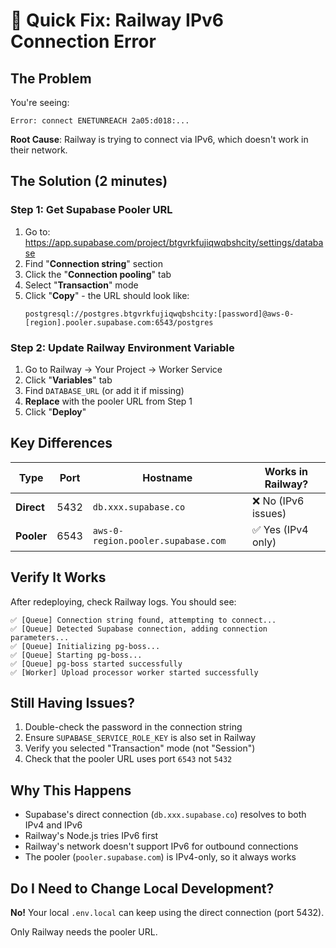# 🔧 Quick Fix: Railway IPv6 Connection Error

## The Problem

You're seeing:
```
Error: connect ENETUNREACH 2a05:d018:...
```

**Root Cause**: Railway is trying to connect via IPv6, which doesn't work in their network.

## The Solution (2 minutes)

### Step 1: Get Supabase Pooler URL

1. Go to: https://app.supabase.com/project/btgvrkfujiqwqbshcity/settings/database
2. Find "**Connection string**" section
3. Click the "**Connection pooling**" tab
4. Select "**Transaction**" mode
5. Click "**Copy**" - the URL should look like:
   ```
   postgresql://postgres.btgvrkfujiqwqbshcity:[password]@aws-0-[region].pooler.supabase.com:6543/postgres
   ```

### Step 2: Update Railway Environment Variable

1. Go to Railway → Your Project → Worker Service
2. Click "**Variables**" tab
3. Find `DATABASE_URL` (or add it if missing)
4. **Replace** with the pooler URL from Step 1
5. Click "**Deploy**"

## Key Differences

| Type | Port | Hostname | Works in Railway? |
|------|------|----------|-------------------|
| **Direct** | 5432 | `db.xxx.supabase.co` | ❌ No (IPv6 issues) |
| **Pooler** | 6543 | `aws-0-region.pooler.supabase.com` | ✅ Yes (IPv4 only) |

## Verify It Works

After redeploying, check Railway logs. You should see:

```
✅ [Queue] Connection string found, attempting to connect...
✅ [Queue] Detected Supabase connection, adding connection parameters...
✅ [Queue] Initializing pg-boss...
✅ [Queue] Starting pg-boss...
✅ [Queue] pg-boss started successfully
✅ [Worker] Upload processor worker started successfully
```

## Still Having Issues?

1. Double-check the password in the connection string
2. Ensure `SUPABASE_SERVICE_ROLE_KEY` is also set in Railway
3. Verify you selected "Transaction" mode (not "Session")
4. Check that the pooler URL uses port `6543` not `5432`

## Why This Happens

- Supabase's direct connection (`db.xxx.supabase.co`) resolves to both IPv4 and IPv6
- Railway's Node.js tries IPv6 first
- Railway's network doesn't support IPv6 for outbound connections
- The pooler (`pooler.supabase.com`) is IPv4-only, so it always works

## Do I Need to Change Local Development?

**No!** Your local `.env.local` can keep using the direct connection (port 5432).

Only Railway needs the pooler URL.
